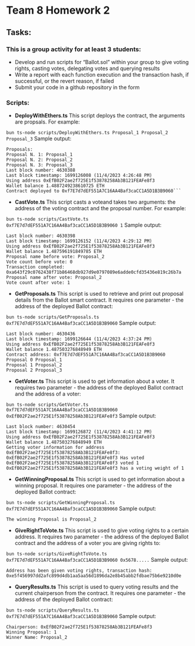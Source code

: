 # Team 8 Homework 2

## Tasks:

### This is a group activity for at least 3 students:

* Develop and run scripts for “Ballot.sol” within your group to give voting rights, casting votes, delegating votes and querying results
* Write a report with each function execution and the transaction hash, if successful, or the revert reason, if failed
* Submit your code in a github repository in the form

### Scripts:

* **DeployWithEthers.ts**
This script deploys the contract, the arguments are propsals. For example:

```bun ts-node scripts/DeployWithEthers.ts Proposal_1 Proposal_2 Proposal_3```
Sample output:
```Deploying Ballot contract
Proposals: 
Proposal N. 1: Proposal_1
Proposal N. 2: Proposal_2
Proposal N. 3: Proposal_3
Last block number: 4630388
Last block timestamp: 1699126008 (11/4/2023 4:26:48 PM)
Using address 0xEfB02F2ae2f725E1f53878258Ab3B121FEAFe8f3
Wallet balance 1.4887249238610725 ETH
Contract deployed to 0xf7E7d7dEF551A7C16AA4Baf3caCC1A5D1B3B9060```
```

* **CastVote.ts**
This script casts a voteand takes two arguments: the address of the voting contract and the proposal number. For example:

```bun ts-node scripts/CastVote.ts 0xf7E7d7dEF551A7C16AA4Baf3caCC1A5D1B3B9060 1```
Sample output:
```
Last block number: 4630398
Last block timestamp: 1699126152 (11/4/2023 4:29:12 PM)
Using address 0xEfB02F2ae2f725E1f53878258Ab3B121FEAFe8f3
Wallet balance 1.487596191849785 ETH
Proposal name before vote: Proposal_2
Vote count before vote: 0
Transaction completed: 0xa643f29c0762438f71b86468db927d9e0797089e6adde0cfd35436e819c26b7a
Proposal name after vote: Proposal_2
Vote count after vote: 1
```

* **GetProposals.ts**
This script is used to retrieve and print out proposal details from the Ballot smart contract. It requires one parameter - the address of the deployed Ballot contract:

```bun ts-node scripts/GetProposals.ts 0xf7E7d7dEF551A7C16AA4Baf3caCC1A5D1B3B9060```
Sample output:
```
Last block number: 4630436
Last block timestamp: 1699126644 (11/4/2023 4:37:24 PM)
Using address 0xEfB02F2ae2f725E1f53878258Ab3B121FEAFe8f3
Wallet balance 1.487503276848949 ETH
Contract address: 0xf7E7d7dEF551A7C16AA4Baf3caCC1A5D1B3B9060
Proposal 0 Proposal_1
Proposal 1 Proposal_2
Proposal 2 Proposal_3
```

* **GetVoter.ts**
This script is used to get information about a voter. It requires two parameter - the address of the deployed Ballot contract and the address of a voter:

```bun ts-node scripts/GetVoter.ts 0xf7E7d7dEF551A7C16AA4Baf3caCC1A5D1B3B9060 0xEfB02F2ae2f725E1f53878258Ab3B121FEAFe8f3```
Sample output:
```
Last block number: 4630454
Last block timestamp: 1699126872 (11/4/2023 4:41:12 PM)
Using address 0xEfB02F2ae2f725E1f53878258Ab3B121FEAFe8f3
Wallet balance 1.487503276848949 ETH
Getting voter information for address 0xEfB02F2ae2f725E1f53878258Ab3B121FEAFe8f3:
0xEfB02F2ae2f725E1f53878258Ab3B121FEAFe8f3 Has voted
0xEfB02F2ae2f725E1f53878258Ab3B121FEAFe8f3 voted 1
0xEfB02F2ae2f725E1f53878258Ab3B121FEAFe8f3 has a voting weight of 1
```

* **GetWinningProposal.ts**
This script is used to get information about a winning proposal. It requires one parameter - the address of the deployed Ballot contract:

```bun ts-node scripts/GetWinningProposal.ts 0xf7E7d7dEF551A7C16AA4Baf3caCC1A5D1B3B9060```
Sample output:
```
The winning Proposal is Proposal_2
```

* **GiveRightToVote.ts**
This script is used to give voting rights to a certain address. It requires two parameter - the address of the deployed Ballot contract and the address of a voter you are giving rights to:

```bun ts-node scripts/GiveRightToVote.ts 0xf7E7d7dEF551A7C16AA4Baf3caCC1A5D1B3B9060 0x5678.....```
Sample output:
```
Address has been given voting rights, transaction hash: 0xe5f456997dd2afc899d4db1aa5aa56d1896da2e8b45abb2fdbae75b6e9210d0e
```

* **QueryResults.ts**
This script is used to query voting results and the current chairperson from the contract. It requires one parameter - the address of the deployed Ballot contract:

```bun ts-node scripts/QueryResults.ts 0xf7E7d7dEF551A7C16AA4Baf3caCC1A5D1B3B9060```
Sample output:
```
Chairperson: 0xEfB02F2ae2f725E1f53878258Ab3B121FEAFe8f3
Winning Proposal: 1
Winner Name: Proposal_2
```
